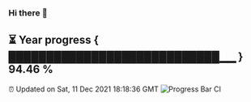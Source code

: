 ### Hi there 👋
⏳ Year progress { ████████████████████████████▁▁ } 94.46 %
---
⏰ Updated on Sat, 11 Dec 2021 18:18:36 GMT
![Progress Bar CI](https://github.com/liununu/liununu/workflows/Progress%20Bar%20CI/badge.svg)
